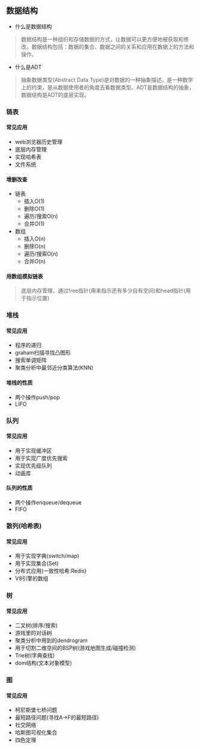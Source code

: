 ## 数据结构

- 什么是数据结构
> 数据结构是一种组织和存储数据的方式，让数据可以更方便地被获取和修改。数据结构包括：数据的集合、数据之间的关系和应用在数据上的方法和操作。

- 什么是ADT
> 抽象数据类型(Abstract Data Type)是对数据的一种抽象描述，是一种数学上的约束，是从数据使用者的角度去看数据类型。ADT是数据结构的抽象，数据结构是ADT的底层实现。

### 链表

#### 常见应用
- web浏览器历史管理
- 底层内存管理
- 实现哈希表
- 文件系统

#### 增删改查
- 链表
    - 插入O(1)
    - 删除O(1)
    - 遍历/搜索O(n)
    - 合并O(1)
- 数组
    - 插入O(n)
    - 删除O(n)
    - 遍历/搜索O(n)
    - 合并O(n)

#### 用数组模拟链表
> 底层内存管理，通过free指针(用来指示还有多少自有空间)和head指针(用于指示位置)

### 堆栈

#### 常见应用
- 程序的递归
- graham扫描寻找凸图形
- 搜索单调矩阵
- 聚类分析中最邻近分类算法(KNN)

#### 堆栈的性质
- 两个操作push/pop
- LIFO

### 队列

#### 常见应用
- 用于实现缓冲区
- 用于实现广度优先搜索
- 实现优先级队列
- 动画库

#### 队列的性质
- 两个操作enqueue/dequeue
- FIFO

### 散列(哈希表)

#### 常见应用
- 用于实现字典(switch/map)
- 用于实现集合(Set)
- 分布式应用(一致性哈希:Redis)
- V8引擎的数组

### 树

#### 常见应用
- 二叉树(排序/搜索)
- 游戏里的对话树
- 聚类分析中用到的dendrogram
- 用于切割二维空间的BSP树(游戏地图生成/碰撞检测)
- Trie树(字典查找)
- dom结构(文本对象模型)

### 图

#### 常见应用
- 柯尼斯堡七桥问题
- 最短路径问题(寻找A->F的最短路径)
- 社交网络
- 哈斯图可视化集合
- 四色定理
